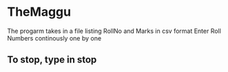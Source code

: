# TheMaggu
The progarm takes in a file listing RollNo and Marks in csv format
Enter Roll Numbers continously one by one
## To stop, type in stop
